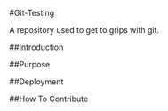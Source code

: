 #Git-Testing

A repository used to get to grips with git.

##Introduction

##Purpose

##Deployment

##How To Contribute 
